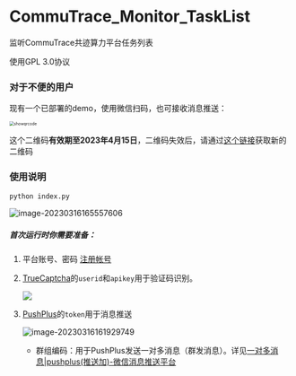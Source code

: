# CommuTrace_Monitor_TaskList
监听CommuTrace共迹算力平台任务列表

使用GPL 3.0协议

### 对于不便的用户

现有一个已部署的demo，使用微信扫码，也可接收消息推送：

<img src="https://s2.loli.net/2023/03/16/ebVOMoZwFRliA3q.jpg" alt="showqrcode" style="zoom:50%;" />

这个二维码**有效期至2023年4月15日**，二维码失效后，请通过[这个链接](http://www.pushplus.plus/api/customer/topic/getQrCode?topicId=30006)获取新的二维码

### 使用说明

```bash
python index.py
```

![image-20230316165557606](https://s2.loli.net/2023/03/16/tscoEFUr5X6SG2i.png)

##### 首次运行时你需要准备：

1. 平台账号、密码 [注册帐号](http://39.101.72.182/index.php/Home/Login/reg.html)

2. [TrueCaptcha](https://truecaptcha.org/profile.html)的`userid`和`apikey`用于验证码识别。

   ![](https://s2.loli.net/2023/03/16/lO5sJq4NjHTrzvP.png)

3. [PushPlus](http://www.pushplus.plus/)的`token`用于消息推送

   ![image-20230316161929749](https://s2.loli.net/2023/03/16/m28Pc7BJQinXMZh.png)
   - 群组编码：用于PushPlus发送一对多消息（群发消息）。详见[一对多消息|pushplus(推送加)-微信消息推送平台](http://www.pushplus.plus/push2.html)